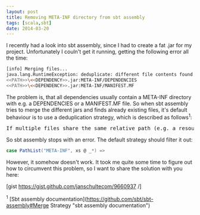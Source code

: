 ```yaml
---
layout: post
title: Removing META-INF directory from sbt assembly
tags: [scala,sbt]
date: 2014-03-20
---
```

I recently had a look into sbt assembly, since I had to create a fat .jar for my project. Unfortunately I couln't get it running, getting the following error all the time:

```sh
[info] Merging files...
java.lang.RuntimeException: deduplicate: different file contents found in the following:
<<PATH>>\<<DEPENDENCY>>.jar:META-INF/DEPENDENCIES
<<PATH>>\<<DEPENDENCY>>.jar:META-INF/MANIFEST.MF
```

The problem is, that all dependencies usually contain a META-INF directory with e.g. a DEPENDENCIES or a MANIFEST.MF file. So when sbt assembly tries to merge the different jars and finds already existing files, it's default behaviour is to use a deduplication strategy, which is described as follows<sup>1</sup>:

<pre>If multiple files share the same relative path (e.g. a resource named application.conf in multiple dependency JARs), the default strategy is to verify that all candidates have the same contents and error out otherwise.</pre>

So sbt assembly stops with an error. The default strategy should filter it out:

```scala
case PathList("META-INF", xs @ _*) =>
```

However, it somehow doesn't work. It took me quite some time to figure out how to circumvent this problem, so I want to share the solution with you here:

[gist https://gist.github.com/janschultecom/9660937 /]

<sup>1</sup> [Sbt assembly documentation](https://github.com/sbt/sbt-assembly#Merge Strategy "sbt assembly documentation")
